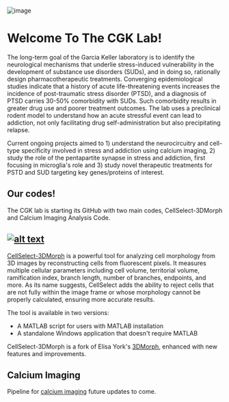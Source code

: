 

![image](https://github.com/CGK-Laboratory/.github/assets/133057205/8d953a9c-7f7c-467c-9540-a748011d97fc)



# Welcome To The CGK Lab!


The long-term goal of the Garcia Keller laboratory is to identify the neurological mechanisms that underlie stress-induced vulnerability in the development of substance use disorders (SUDs), and in doing so, rationally design pharmacotherapeutic treatments. Converging epidemiological studies indicate that a history of acute life-threatening events increases the incidence of post-traumatic stress disorder (PTSD), and a diagnosis of PTSD carries 30-50% comorbidity with SUDs. Such comorbidity results in greater drug use and poorer treatment outcomes. The lab uses a preclinical rodent model to understand how an acute stressful event can lead to addiction, not only facilitating drug self-administration but also precipitating relapse.

Current ongoing projects aimed to 1) understand the neurocircuitry and cell-type specificity involved in stress and addiction using calcium imaging, 2) study the role of the pentapartite synapse in stress and addiction, first focusing in microglia's role  and 3) study novel therapeutic treatments for PSTD and SUD targeting key genes/proteins of interest.

Our codes!
------
The CGK lab is starting its GitHub with two main codes, CellSelect-3DMorph and Calcium Imaging Analysis Code. 

##  [![alt text](https://github.com/CGK-Laboratory/.github/assets/133057205/2d6d4003-04c6-4772-a32e-27d45efd12fa)](https://github.com/CGK-Laboratory/CellSelect_3DMorph) 

[CellSelect-3DMorph](https://github.com/CGK-Laboratory/CellSelect_3DMorph) is a powerful tool for analyzing cell morphology from 3D images by reconstructing cells from fluorescent pixels. It measures multiple cellular parameters including cell volume, territorial volume, ramification index, branch length, number of branches, endpoints, and more. As its name suggests, CellSelect adds the ability to reject cells that are not fully within the image frame or whose morphology cannot be properly calculated, ensuring more accurate results.

The tool is available in two versions:
* A MATLAB script for users with MATLAB installation
* A standalone Windows application that doesn't require MATLAB

CellSelect-3DMorph is a fork of Elisa York's [3DMorph](https://github.com/ElisaYork/3DMorph), enhanced with new features and improvements.

## Calcium Imaging 
Pipeline for [calcium imaging](https://github.com/CGK-Laboratory/calcium_imaging_analysis_pipeline) future updates to come. 
